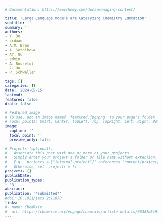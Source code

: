 ```yaml
---
# Documentation: https://wowchemy.com/docs/managing-content/

title: 'Large Language Models are Catalyzing Chemistry Education' 
subtitle: ''
summary: ''
authors:
- Y. Du
- crduan
- A.M. Bran
- A. Sotnikova
- AY. Qu
- admin
- A. Bosselut
- J. Hu
- P. Schwaller

tags: []
categories: []
date: '2024-05-15'
lastmod: 
featured: false
draft: false

# Featured image
# To use, add an image named `featured.jpg/png` to your page's folder.
# Focal points: Smart, Center, TopLeft, Top, TopRight, Left, Right, BottomLeft, Bottom, BottomRight.
image:
  caption: ''
  focal_point: ''
  preview_only: false

# Projects (optional).
#   Associate this post with one or more of your projects.
#   Simply enter your project's folder or file name without extension.
#   E.g. `projects = ["internal-project"]` references `content/project/deep-learning/index.md`.
#   Otherwise, set `projects = []`.
projects: []
publishDate: 
publication_types:
- '3'
abstract: 
publication: '*submitted*'
#doi: 10.1021/jacs.2c11858
links:
#- name: ChemRxiv
#  url: https://chemrxiv.org/engage/chemrxiv/article-details/66382d3c91aefa6ce1408a72
---
```


